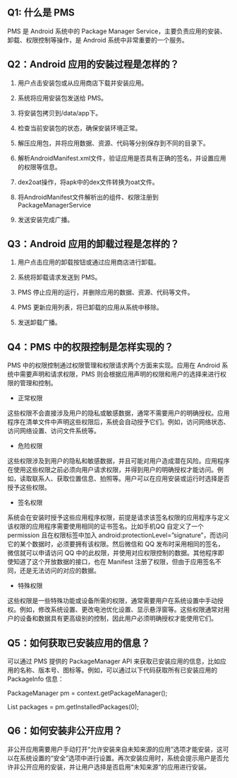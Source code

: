## Q1: 什么是 PMS

PMS 是 Android 系统中的 Package Manager Service，主要负责应用的安装、卸载、权限控制等操作，是 Android 系统中非常重要的一个服务。

## Q2：Android 应用的安装过程是怎样的？

1. 用户点击安装包或从应用商店下载并安装应用。

2. 系统将应用安装包发送给 PMS。

3. 将安装包拷贝到/data/app下。
   
4. 检查当前安装包的状态，确保安装环境正常。

5. 解压应用包，并将应用数据、资源、代码等分别保存到不同的目录下。

6. 解析AndroidManifest.xml文件，验证应用是否具有正确的签名，并设置应用的权限等信息。

7. dex2oat操作，将apk中的dex文件转换为oat文件。

8. 将AndroidManifest文件解析出的组件、权限注册到PackageManagerService

9. 发送安装完成广播。

## Q3：Android 应用的卸载过程是怎样的？

1. 用户点击应用的卸载按钮或通过应用商店进行卸载。

2. 系统将卸载请求发送到 PMS。

3. PMS 停止应用的运行，并删除应用的数据、资源、代码等文件。

4. PMS 更新应用列表，将已卸载的应用从系统中移除。

5. 发送卸载广播。

## Q4：PMS 中的权限控制是怎样实现的？

PMS 中的权限控制通过权限管理和权限请求两个方面来实现。应用在 Android 系统中需要声明和请求权限，PMS 则会根据应用声明的权限和用户的选择来进行权限的管理和控制。

- 正常权限

这些权限不会直接涉及用户的隐私或敏感数据，通常不需要用户的明确授权。应用程序在清单文件中声明这些权限后，系统会自动授予它们。例如，访问网络状态、访问网络设置、访问文件系统等。

- 危险权限

这些权限涉及到用户的隐私和敏感数据，并且可能对用户造成潜在风险。应用程序在使用这些权限之前必须向用户请求权限，并得到用户的明确授权才能访问。例如，读取联系人、获取位置信息、拍照等。用户可以在应用安装或运行时选择是否授予这些权限。

- 签名权限

系统会在安装时授予这些应用程序权限，前提是请求该签名权限的应用程序与定义该权限的应用程序需要使用相同的证书签名。比如手机QQ 自定义了一个permission 且在权限标签中加入 android:protectionLevel=”signature”，而访问它的某个数据时，必须要拥有该权限。然后微信和 QQ 发布时采用相同的签名，微信就可以申请访问 QQ 中的此权限，并使用对应权限控制的数据。其他程序即使知道了这个开放数据的接口，也在 Manifest 注册了权限，但由于应用签名不同，还是无法访问的对应的数据。

- 特殊权限

这些权限是一些特殊功能或设备所需的权限，通常需要用户在系统设置中手动授权。例如，修改系统设置、更改电池优化设置、显示悬浮窗等。这些权限通常对用户的设备和数据具有更高级别的控制，因此用户必须明确授权才能使用它们。

## Q5：如何获取已安装应用的信息？

可以通过 PMS 提供的 PackageManager API 来获取已安装应用的信息，比如应用的名称、版本号、图标等。例如，可以通过以下代码获取所有已安装应用的 PackageInfo 信息：

PackageManager pm = context.getPackageManager();

List packages = pm.getInstalledPackages(0);

## Q6：如何安装非公开应用？

非公开应用需要用户手动打开“允许安装来自未知来源的应用”选项才能安装，这可以在系统设置的“安全”选项中进行设置。再次安装应用时，系统会提示用户是否允许非公开应用的安装，并让用户选择是否启用“未知来源”的应用进行安装。
